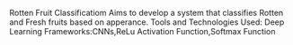 Rotten Fruit Classificatiom
Aims to develop a system that classifies Rotten and Fresh fruits based on apperance.
Tools and Technologies Used:
Deep Learning Frameworks:CNNs,ReLu Activation Function,Softmax Function
